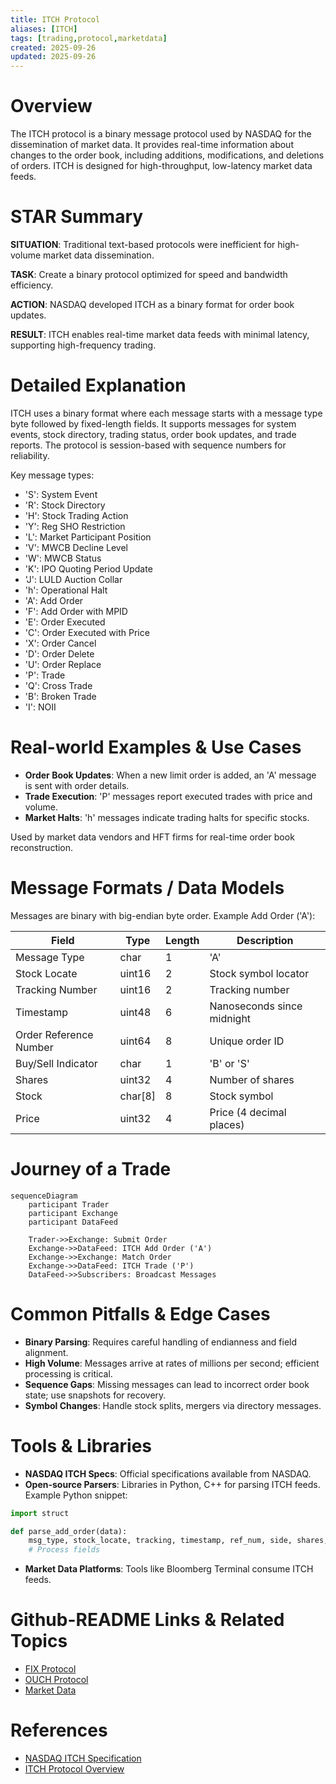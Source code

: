 ```yaml
---
title: ITCH Protocol
aliases: [ITCH]
tags: [trading,protocol,marketdata]
created: 2025-09-26
updated: 2025-09-26
---
```


# Overview

The ITCH protocol is a binary message protocol used by NASDAQ for the dissemination of market data. It provides real-time information about changes to the order book, including additions, modifications, and deletions of orders. ITCH is designed for high-throughput, low-latency market data feeds.

# STAR Summary

**SITUATION**: Traditional text-based protocols were inefficient for high-volume market data dissemination.

**TASK**: Create a binary protocol optimized for speed and bandwidth efficiency.

**ACTION**: NASDAQ developed ITCH as a binary format for order book updates.

**RESULT**: ITCH enables real-time market data feeds with minimal latency, supporting high-frequency trading.

# Detailed Explanation

ITCH uses a binary format where each message starts with a message type byte followed by fixed-length fields. It supports messages for system events, stock directory, trading status, order book updates, and trade reports. The protocol is session-based with sequence numbers for reliability.

Key message types:
- 'S': System Event
- 'R': Stock Directory
- 'H': Stock Trading Action
- 'Y': Reg SHO Restriction
- 'L': Market Participant Position
- 'V': MWCB Decline Level
- 'W': MWCB Status
- 'K': IPO Quoting Period Update
- 'J': LULD Auction Collar
- 'h': Operational Halt
- 'A': Add Order
- 'F': Add Order with MPID
- 'E': Order Executed
- 'C': Order Executed with Price
- 'X': Order Cancel
- 'D': Order Delete
- 'U': Order Replace
- 'P': Trade
- 'Q': Cross Trade
- 'B': Broken Trade
- 'I': NOII

# Real-world Examples & Use Cases

- **Order Book Updates**: When a new limit order is added, an 'A' message is sent with order details.
- **Trade Execution**: 'P' messages report executed trades with price and volume.
- **Market Halts**: 'h' messages indicate trading halts for specific stocks.

Used by market data vendors and HFT firms for real-time order book reconstruction.

# Message Formats / Data Models

Messages are binary with big-endian byte order. Example Add Order ('A'):

| Field | Type | Length | Description |
|-------|------|--------|-------------|
| Message Type | char | 1 | 'A' |
| Stock Locate | uint16 | 2 | Stock symbol locator |
| Tracking Number | uint16 | 2 | Tracking number |
| Timestamp | uint48 | 6 | Nanoseconds since midnight |
| Order Reference Number | uint64 | 8 | Unique order ID |
| Buy/Sell Indicator | char | 1 | 'B' or 'S' |
| Shares | uint32 | 4 | Number of shares |
| Stock | char[8] | 8 | Stock symbol |
| Price | uint32 | 4 | Price (4 decimal places) |

# Journey of a Trade

```mermaid
sequenceDiagram
    participant Trader
    participant Exchange
    participant DataFeed

    Trader->>Exchange: Submit Order
    Exchange->>DataFeed: ITCH Add Order ('A')
    Exchange->>Exchange: Match Order
    Exchange->>DataFeed: ITCH Trade ('P')
    DataFeed->>Subscribers: Broadcast Messages
```

# Common Pitfalls & Edge Cases

- **Binary Parsing**: Requires careful handling of endianness and field alignment.
- **High Volume**: Messages arrive at rates of millions per second; efficient processing is critical.
- **Sequence Gaps**: Missing messages can lead to incorrect order book state; use snapshots for recovery.
- **Symbol Changes**: Handle stock splits, mergers via directory messages.

# Tools & Libraries

- **NASDAQ ITCH Specs**: Official specifications available from NASDAQ.
- **Open-source Parsers**: Libraries in Python, C++ for parsing ITCH feeds. Example Python snippet:

```python
import struct

def parse_add_order(data):
    msg_type, stock_locate, tracking, timestamp, ref_num, side, shares, stock, price = struct.unpack('>cHHQHQ8sI', data)
    # Process fields
```

- **Market Data Platforms**: Tools like Bloomberg Terminal consume ITCH feeds.

# Github-README Links & Related Topics

- [FIX Protocol](../fix-protocol/README.md)
- [OUCH Protocol](../ouch-protocol/README.md)
- [Market Data](../market-data/README.md)

# References

- [NASDAQ ITCH Specification](https://www.nasdaqtrader.com/content/technicalsupport/specifications/dataproducts/itch4.1.pdf)
- [ITCH Protocol Overview](https://en.wikipedia.org/wiki/ITCH)